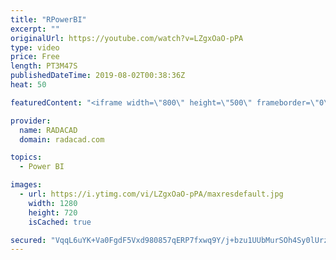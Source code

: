 ```yaml
---
title: "RPowerBI"
excerpt: ""
originalUrl: https://youtube.com/watch?v=LZgxOaO-pPA
type: video
price: Free
length: PT3M47S
publishedDateTime: 2019-08-02T00:38:36Z
heat: 50

featuredContent: "<iframe width=\"800\" height=\"500\" frameborder=\"0\" src=\"https://www.youtube.com/embed/LZgxOaO-pPA\" allow=\"accelerometer; autoplay; encrypted-media; gyroscope; picture-in-picture\" allowfullscreen></iframe>"

provider:
  name: RADACAD
  domain: radacad.com

topics:
  - Power BI

images:
  - url: https://i.ytimg.com/vi/LZgxOaO-pPA/maxresdefault.jpg
    width: 1280
    height: 720
    isCached: true

secured: "VqqL6uYK+Va0FgdF5Vxd980857qERP7fxwq9Y/j+bzu1UUbMurSOh4Sy0lUrzumqljxWucDa1vzDri0sZHMgQLmKOflLvX5E1+Ffc5eWgwItQS7Ynk2oHIi5xOGUPO7P6ZJMQdBU7z2iIhgPw7CU8Rck9Wd4AKY9tND+ZDXUTC8cYPGqmQi4VZXFPLinFGIVrrPBI3TD5lAPYkvIUot5BMeFuVSh7Z3VZI8n5CBct0WSn6MFzY1ClkTspTyycNBFSbSN+nZsLBi5huK+DoUSmQ1MpwFipa+fq6RS0jv4vxhk6TwuQGp8cu6EvB1P0DQ0H2LbbI/KcAe3AlGGKvyXkpGqgKxQHrRJ5h4D36qbhtEgdD5kjk+CxAMJDJPHjquC/NO9sxzbxIlM7X1FT3nJLySvkGpgzroe5m7SGZ92P9s=;3+S/VqQzSUFEZRrqj3ZDWQ=="
---
```


